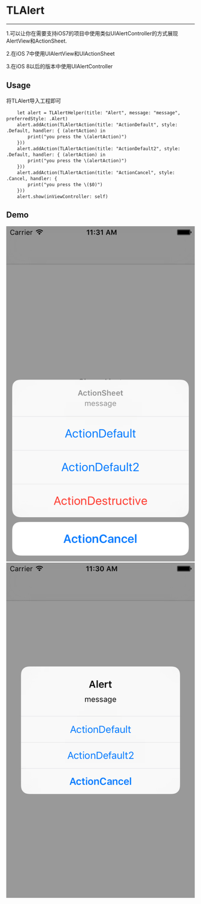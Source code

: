 # TLAlert
---

1.可以让你在需要支持iOS7的项目中使用类似UIAlertController的方式展现AlertView和ActionSheet.

2.在iOS 7中使用UIAlertView和UIActionSheet

3.在iOS 8以后的版本中使用UIAlertController

## Usage

将TLAlert导入工程即可

        let alert = TLAlertHelper(title: "Alert", message: "message", preferredStyle: .Alert)
        alert.addAction(TLAlertAction(title: "ActionDefault", style: .Default, handler: { (alertAction) in
            print("you press the \(alertAction)")
        }))
        alert.addAction(TLAlertAction(title: "ActionDefault2", style: .Default, handler: { (alertAction) in
            print("you press the \(alertAction)")
        }))
        alert.addAction(TLAlertAction(title: "ActionCancel", style: .Cancel, handler: {
            print("you press the \($0)")
        }))
        alert.show(inViewController: self)
        
## Demo
![actionsheet](https://github.com/Creolophus/TLAlert/blob/master/actionsheet.png?raw=true)
![alertview](https://github.com/Creolophus/TLAlert/blob/master/alertview.png?raw=true)
